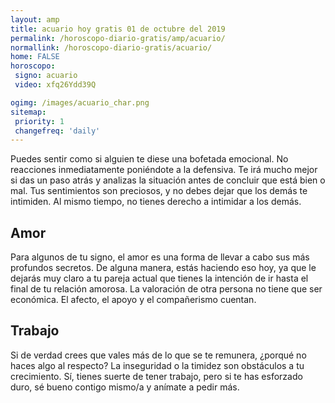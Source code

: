 ```yaml
---
layout: amp
title: acuario hoy gratis 01 de octubre del 2019 
permalink: /horoscopo-diario-gratis/amp/acuario/
normallink: /horoscopo-diario-gratis/acuario/
home: FALSE
horoscopo:
 signo: acuario
 video: xfq26Ydd39Q

ogimg: /images/acuario_char.png
sitemap:
 priority: 1
 changefreq: 'daily'
---
```



Puedes sentir como si alguien te diese una bofetada emocional. No reacciones inmediatamente poniéndote a la defensiva. Te irá mucho mejor si das un paso atrás y analizas la situación antes de concluir que está bien o mal. Tus sentimientos son preciosos, y no debes dejar que los demás te intimiden. Al mismo tiempo, no tienes derecho a intimidar a los demás.

## Amor

Para algunos de tu signo, el amor es una forma de llevar a cabo sus más profundos secretos. De alguna manera, estás haciendo eso hoy, ya que le dejarás muy claro a tu pareja actual que tienes la intención de ir hasta el final de tu relación amorosa. La valoración de otra persona no tiene que ser económica. El afecto, el apoyo y el compañerismo cuentan.

## Trabajo

Si de verdad crees que vales más de lo que se te remunera, ¿porqué no haces algo al respecto? La inseguridad o la timidez son obstáculos a tu crecimiento. Sí, tienes suerte de tener trabajo, pero si te has esforzado duro, sé bueno contigo mismo/a y anímate a pedir más.